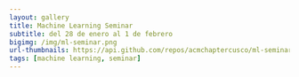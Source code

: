 ```yaml
---
layout: gallery
title: Machine Learning Seminar
subtitle: del 28 de enero al 1 de febrero
bigimg: /img/ml-seminar.png
url-thumbnails: https://api.github.com/repos/acmchaptercusco/ml-seminar-2019/contents/thumbnails
tags: [machine learning, seminar]
---
```


